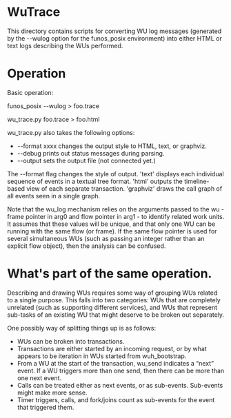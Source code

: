 # WuTrace

This directory contains scripts for converting WU log messages (generated by the --wulog option for the funos_posix
environment) into either HTML or text logs describing the WUs performed.

# Operation

Basic operation:

  funos_posix --wulog > foo.trace

  wu_trace.py foo.trace > foo.html

wu_trace.py also takes the following options:
* --format xxxx changes the output style to HTML, text, or graphviz.
* --debug prints out status messages during parsing.
* --output sets the output file (not connected yet.)

The --format flag changes the style of output.  'text' displays each
individual sequence of events in a textual tree format.  'html' outputs
the timeline-based view of each separate transaction.  'graphviz' draws
the call graph of all events seen in a single graph.

Note that the wu_log mechanism relies on the arguments passed to the
wu - frame pointer in arg0 and flow pointer in arg1 - to identify
related work units.  It assumes that these values will be unique, and
that only one WU can be running with the same flow (or frame).  If the
same flow pointer is used for several simultaneous WUs (such as
passing an integer rather than an explicit flow object), then the
analysis can be confused.

# What's part of the same operation.

Describing and drawing WUs requires some way of grouping WUs related
to a single purpose.  This falls into two categories: WUs that are
completely unrelated (such as supporting different services), and WUs
that represent sub-tasks of an existing WU that might deserve to be
broken out separately.

One possibly way of splitting things up is as follows:
* WUs can be broken into transactions.
* Transactions are either started by an incoming request, or by what
appears to be iteration in WUs started from wuh_bootstrap.
* From a WU at the start of the transaction, wu_send indicates a
“next” event.  If a WU triggers more than one send, then there can be
more than one next event.
* Calls can be treated either as next events, or as sub-events.  Sub-events might make more sense.
* Timer triggers, calls, and fork/joins count as sub-events for the event that triggered them.


